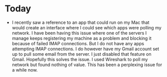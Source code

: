 # Today

* I recently saw a reference to an app that could run on my Mac that would create an interface where I could see which apps were polling my network. I have been having this issue where one of the servers I manage keeps registering my machine as a problem and blocking it because of failed IMAP connections. But I do not have any apps attempting IMAP connections. I do however have my Gmail account set up to pull some email from the server. I just disabled that feature on Gmail. Hopefully this solves the issue. I used Wireshark to poll my network but found nothing of value. This has been a perplexing issue for a while now.

